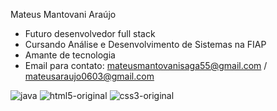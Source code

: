 Mateus Mantovani Araújo

- Futuro desenvolvedor full stack
- Cursando Análise e Desenvolvimento de Sistemas na FIAP
- Amante de tecnologia
- Email para contato: mateusmantovanisaga55@gmail.com / mateusaraujo0603@gmail.com

![java](https://github.com/Mmateus106/Mmateus106/assets/126684801/b3b1081d-e4a3-41f3-b522-d84dc2d3bfd9)
![html5-original](https://github.com/Mmateus106/Mmateus106/assets/126684801/4d8b7599-5eb1-4a67-b221-9b94eb5ecce9)
![css3-original](https://github.com/Mmateus106/Mmateus106/assets/126684801/e083c1c3-f337-4a8a-903b-b33737f7a8b2)
